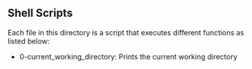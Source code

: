 ## Shell Scripts
Each file in this directory is a script that executes different functions as listed below:
- 0-current_working_directory: Prints the current working directory